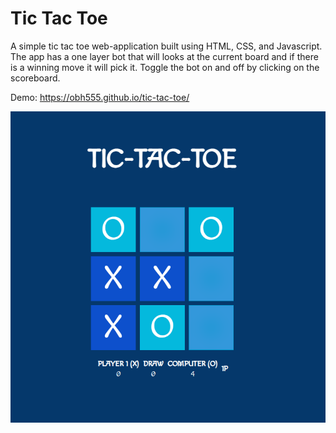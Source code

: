 # Tic Tac Toe

A simple tic tac toe web-application built using HTML, CSS, and
Javascript. The app has a one layer bot that will looks at the current board and if there is a winning move it will pick it. Toggle the bot on and off by clicking on the scoreboard.

Demo: https://obh555.github.io/tic-tac-toe/

![Alt text](./img/screenshot/Screenshot%202022-05-16%20181230.png "Optional Title")

